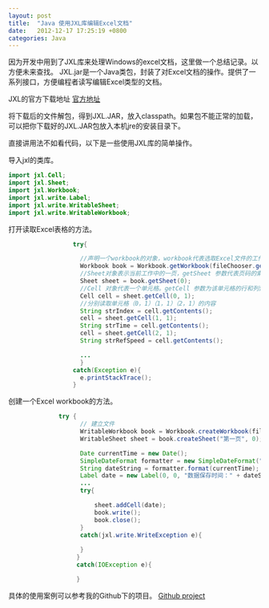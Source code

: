 ```yaml
---
layout: post
title:  "Java 使用JXL库编辑Excel文档"
date:   2012-12-17 17:25:19 +0800
categories: Java
---
```


因为开发中用到了JXL库来处理Windows的excel文档，这里做一个总结记录。以方便未来查找。
JXL.jar是一个Java类包，封装了对Excel文档的操作。提供了一系列接口，方便编程者读写编辑Excel类型的文档。<br>

JXL的官方下载地址 [官方地址](http://maven.ibiblio.org/maven2/net/sourceforge/jexcelapi/jxl/2.6.12/)<br>

将下载后的文件解包，得到JXL.JAR，放入classpath。如果包不能正常的加载，可以把你下载好的JXL.JAR包放入本机jre的安装目录下。

直接讲用法不如看代码，以下是一些使用JXL库的简单操作。

导入jxl的类库。
```java
import jxl.Cell;
import jxl.Sheet;
import jxl.Workbook;
import jxl.write.Label;
import jxl.write.WritableSheet;
import jxl.write.WritableWorkbook;

```
打开读取Excel表格的方法。<br>

```java
                  try{

                    //声明一个workbook的对象，workbook代表选取Excel文件的工作薄
                    Workbook book = Workbook.getWorkbook(fileChooser.getSelectedFile());
                    //Sheet对象表示当前工作中的一页，getSheet 参数代表页码的索引
                    Sheet sheet = book.getSheet(0);
                    //Cell 对象代表一个单元格。getCell 参数为该单元格的行和列索引
                    Cell cell = sheet.getCell(0, 1);
                    //分别读取单元格（0，1）（1，1）（2，1）的内容
                    String strIndex = cell.getContents();
                    cell = sheet.getCell(1, 1);
                    String strTime = cell.getContents();
                    cell = sheet.getCell(2, 1);
                    String strRefSpeed = cell.getContents();

                    ...
                    }
                  catch(Exception e){
                    e.printStackTrace();
                  }
```
创建一个Excel workbook的方法。<br>
```java
              try {
                    // 建立文件
                    WritableWorkbook book = Workbook.createWorkbook(file);
                    WritableSheet sheet = book.createSheet("第一页", 0);

                    Date currentTime = new Date();
                    SimpleDateFormat formatter = new SimpleDateFormat("yyyy-MM-dd HH:mm:ss");
                    String dateString = formatter.format(currentTime);
                    Label date = new Label(0, 0, "数据保存时间：" + dateString);
                    ...
                    try{

                        sheet.addCell(date);
                        book.write();
                        book.close();
                    }
                    catch(jxl.write.WriteException e){
    
                    }
                   }
                   catch(IOException e){

                   }
```
具体的使用案例可以参考我的Github下的项目。 
[Github project](https://github.com/gangdong/BLDC)
